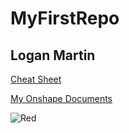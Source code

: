 # MyFirstRepo
## Logan Martin

[Cheat Sheet](https://www.markdownguide.org/cheat-sheet/)

[My Onshape Documents](https://cvilleschools.onshape.com/documents?nodeId=1&resourceType=filter)

![Red](https://upload.wikimedia.org/wikipedia/commons/thumb/2/25/Red.svg/1024px-Red.svg.png)
